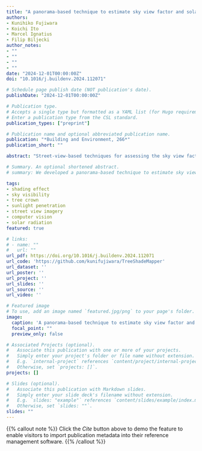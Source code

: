 ```yaml
---
title: "A panorama-based technique to estimate sky view factor and solar irradiance considering transmittance of tree canopies"
authors:
- Kunihiko Fujiwara
- Koichi Ito
- Marcel Ignatius
- Filip Biljecki
author_notes:
- ""
- ""
- ""
- ""
date: "2024-12-01T00:00:00Z"
doi: "10.1016/j.buildenv.2024.112071"

# Schedule page publish date (NOT publication's date).
publishDate: "2024-12-01T00:00:00Z"

# Publication type.
# Accepts a single type but formatted as a YAML list (for Hugo requirements).
# Enter a publication type from the CSL standard.
publication_types: ["preprint"]

# Publication name and optional abbreviated publication name.
publication: "*Building and Environment, 266*"
publication_short: ""

abstract: "Street-view-based techniques for assessing the sky view factor (SVF) and solar irradiance under trees are gaining attention as tools for evaluating trees as nature-based solutions to mitigate urban heat risks. Although these metrics significantly depend on the morphology of trees and resulting canopy transmittance, an existing approach, termed the Solid Canopy Method (SCM), assumes zero transmission and has not accounted for these variations. This paper advances the computation of both metrics, improving their accuracy and application --- we developed the Transmissive Canopy Method (TCM), a panorama-based approach that integrates semantic segmentation and binarization to evaluate SVF and solar irradiance while accounting for transmittance of tree canopies. Using a study area on a university campus in Singapore, we collected data on solar irradiance and 360° imagery to validate our method. The results indicated improved accuracy with MAE, RMSE, and R$^2$ values of 77.8 Wm$^{-2}$, 105.0 Wm$^{-2}$ and 0.90, respectively --- significantly outperforming the SCM. We showcased two use cases of our method: (1) high-resolution mapping of SVF and solar irradiance in a field with trees, and (2) walking route optimization considering sunlight exposure. Our findings highlight the strong capability of our TCM to evaluate the effects of trees in mitigating urban heat more accurately than the existing method. Additionally, the TCM has potential applications in urban planning and management, enabling strategic tree planting prioritizing areas lacking sufficient shading and developing tools for optimizing walking routes to minimize sunlight exposure."

# Summary. An optional shortened abstract.
# summary: We developed a panorama-based technique to estimate sky view factor and solar irradiance that accounts for tree canopy transmittance, significantly improving accuracy over existing methods.

tags:
- shading effect
- sky visibility
- tree crown
- sunlight penetration
- street view imagery
- computer vision
- solar radiation
featured: true

# links:
# - name: ""
#   url: ""
url_pdf: https://doi.org/10.1016/j.buildenv.2024.112071
url_code: 'https://github.com/kunifujiwara/TreeShadeMapper'
url_dataset: ''
url_poster: ''
url_project: ''
url_slides: ''
url_source: ''
url_video: ''

# Featured image
# To use, add an image named `featured.jpg/png` to your page's folder. 
image:
  caption: 'A panorama-based technique to estimate sky view factor and solar irradiance'
  focal_point: ""
  preview_only: false

# Associated Projects (optional).
#   Associate this publication with one or more of your projects.
#   Simply enter your project's folder or file name without extension.
#   E.g. `internal-project` references `content/project/internal-project/index.md`.
#   Otherwise, set `projects: []`.
projects: []

# Slides (optional).
#   Associate this publication with Markdown slides.
#   Simply enter your slide deck's filename without extension.
#   E.g. `slides: "example"` references `content/slides/example/index.md`.
#   Otherwise, set `slides: ""`.
slides: ""
---
```


{{% callout note %}}
Click the *Cite* button above to demo the feature to enable visitors to import publication metadata into their reference management software.
{{% /callout %}}

<!-- ## Highlights

- Advancing estimation of sky view factor and solar irradiance using panoramic imagery.
- Detecting shading objects based on semantic segmentation of street-level panoramas.
- Estimating transmittance of tree canopies using image binarization.
- Solar irradiance estimated with MAE of 77.8 Wm$^{-2}$, RMSE of 105.0 Wm$^{-2}$, and R$^2$ of 0.90.
- Demonstration of high-resolution mapping and walking route optimization. -->

<!-- ## Overview

This research introduces the Transmissive Canopy Method (TCM), a novel panorama-based approach that integrates semantic segmentation and binarization to evaluate sky view factor and solar irradiance while accounting for transmittance of tree canopies. Our method significantly outperforms existing approaches and demonstrates potential applications in urban planning and heat risk management. -->
